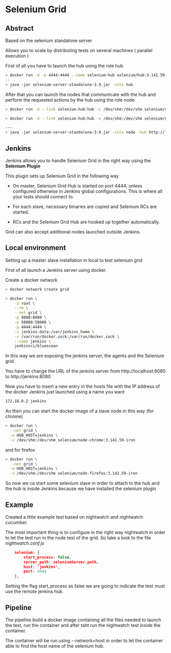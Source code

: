 # Selenium Grid



## Abstract

Based on the selenium standalone server

Allows you to scale by distributing tests on several machines ( parallel execution )



First of all you have to launch the hub using the role hub

```bash
> docker run -d -p 4444:4444 --name selenium-hub selenium/hub:3.141.59-hafnium
--
> java -jar selenium-server-standalone-3.9.jar -role hub
```





After that you can launch the nodes that communicate with the hub and perform the requested actions by the hub using the role node

```bash
> docker run -d --link selenium-hub:hub -v /dev/shm:/dev/shm selenium/node-chrome:3.141.59-hafnium

> docker run -d --link selenium-hub:hub -v /dev/shm:/dev/shm selenium/node-firefox:3.141.59-hafnium

---
> java -jar selenium-server-standalone-3.9.jar -role node -hub http://localhost:4444/grid/register
```





## Jenkins

Jenkins allows you to handle Selenium Grid in the right way using the **Selenium Plugin**

This plugin sets up Selenium Grid in the following way

- On master, Selenium Grid Hub is started on port 4444, unless configured otherwise in Jenkins global configurations. This is where all your tests should connect to.

- For each slave, necessary binaries are copied and Selenium RCs are started.
- RCs and the Selenium Grid Hub are hooked up together automatically.

Grid can also accept additional nodes launched outside Jenkins.



## Local environment

Setting up a master slave installation in local to test selenium grid

First of all launch a Jenkins server using docker.

Create a docker network

```bash
> docker network create grid
```



```bash
> docker run \
    -u root \
    --rm \
    --net grid \
    -p 8080:8080 \
    -p 50000:50000 \
    -p 4444:4444 \
    -v jenkins-data:/var/jenkins_home \
    -v /var/run/docker.sock:/var/run/docker.sock \
    --name jenkins \
    jenkinsci/blueocean
```

In this way we are exposing the jenkins server, the agents and the Selenium grid.

You have to change the URL of the jenkins server from http://localhost:8080 to http://jenkins:8080

Now you have to insert a new entry in the hosts file with the IP address of the docker Jenkins  just launched using a name you want

```bash
172.18.0.2 jenkins
```

An then you can start the docker image of a slave node in this way (for chrome)

```bash
> docker run \
  --net grid \
  -e HUB_HOST=jenkins \
  -v /dev/shm:/dev/shm selenium/node-chrome:3.141.59-iron
```

and for firefox

```bash
> docker run \
  --net grid \
  -e HUB_HOST=jenkins \
  -v /dev/shm:/dev/shm selenium/node-firefox:3.141.59-iron
```

So now we ca start some selenium slave in order to attach to the hub and the hub is inside Jenkins because we have installed the selenium plugin



## Example

Created a little example test based on nightwatch and nightwatch cucumber.

The most important thing is to configure in the right way nightwatch in order to let the test run in the node test of the grid. So take a look to the file *nightwatch.conf.js*

```json
    selenium: {
        start_process: false,
        server_path: seleniumServer.path,
        host: 'jenkins',
        port: 4444
    },
```

Setting the flag start_process as false we are going to indicate the test must use the remote jenkins hub. 



## Pipeline

The pipeline build a docker image containing all the files needed to launch the test, run the container and after taht run the nightwatch test inside the container.

The container will be run using --network=host in order to let the container able to find the host name of the selenium hub. 